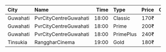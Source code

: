 | City     | Name                  |  Time | Type      | Price | Capacity | Booked |
| :------- | :-------------------- | ----: | :-------- | ----: | -------: | -----: |
| Guwahati | PvrCityCentreGuwahati | 18:00 | Classic   |  170₹ |       40 |     20 |
| Guwahati | PvrCityCentreGuwahati | 18:00 | Prime     |  200₹ |       82 |     41 |
| Guwahati | PvrCityCentreGuwahati | 18:00 | PrimePlus |  240₹ |       13 |      7 |
| Tinsukia | RanggharCinema        | 19:00 | Gold      |  180₹ |       75 |      0 |